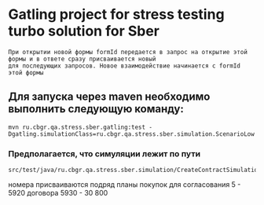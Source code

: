 Gatling project for stress testing turbo solution for Sber
============================================

    При открытии новой формы formId передается в запрос на открытие этой формы и в ответе сразу присваивается новый 
    для последующих запросов. Новое взаимодействие начинается с formId этой формы


## Для запуска через maven необходимо выполнить следующую команду:
    mvn ru.cbgr.qa.stress.sber.gatling:test -Dgatling.simulationClass=ru.cbgr.qa.stress.sber.simulation.ScenarioLow

### Предполагается, что симуляции лежит по пути
    src/test/java/ru.cbgr.qa.stress.sber.simulation/CreateContractSimulation.java


номера присваиваются подряд
планы покупок для согласования 5 - 5920
договора 5930 - 30 800
